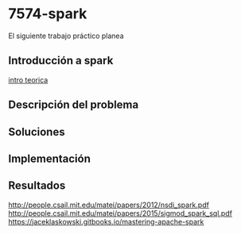 # 7574-spark

El siguiente trabajo práctico planea 

## Introducción a spark
[intro teorica](/doc/introduccion-spark.md)

## Descripción del problema

## Soluciones

## Implementación

## Resultados



http://people.csail.mit.edu/matei/papers/2012/nsdi_spark.pdf
http://people.csail.mit.edu/matei/papers/2015/sigmod_spark_sql.pdf
https://jaceklaskowski.gitbooks.io/mastering-apache-spark